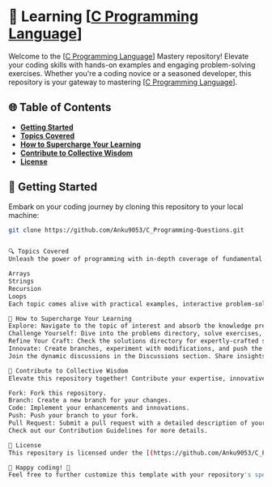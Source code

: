 # 🚀 Learning [[C Programming Language](https://github.com/Anku9053/C_Programming-Questions.git)]

Welcome to the [[C Programming Language](https://github.com/Anku9053/C_Programming-Questions.git)] Mastery repository! Elevate your coding skills with hands-on examples and engaging problem-solving exercises. Whether you're a coding novice or a seasoned developer, this repository is your gateway to mastering [[C Programming Language](https://github.com/Anku9053/C_Programming-Questions.git)].

## 🌐 Table of Contents

- [**Getting Started**](#getting-started)
- [**Topics Covered**](#topics-covered)
- [**How to Supercharge Your Learning**](#how-to-supercharge-your-learning)
- [**Contribute to Collective Wisdom**](#contribute-to-collective-wisdom)
- [**License**](#license)

## 🚀 Getting Started

Embark on your coding journey by cloning this repository to your local machine:

```bash
git clone https://github.com/Anku9053/C_Programming-Questions.git


🔍 Topics Covered
Unleash the power of programming with in-depth coverage of fundamental topics:

Arrays
Strings
Recursion
Loops
Each topic comes alive with practical examples, interactive problem-solving exercises, and concise explanations. Dive into the directories (arrays, strings, recursion, loops) to ignite your understanding.

🚀 How to Supercharge Your Learning
Explore: Navigate to the topic of interest and absorb the knowledge presented in the README.
Challenge Yourself: Dive into the problems directory, solve exercises, and solidify your skills.
Refine Your Craft: Check the solutions directory for expertly-crafted solutions. Understand, adapt, and learn.
Innovate: Create branches, experiment with modifications, and push the boundaries of your creativity.
Join the dynamic discussions in the Discussions section. Share insights, seek help, and engage with a community passionate about [Programming Language].

🤝 Contribute to Collective Wisdom
Elevate this repository together! Contribute your expertise, innovative examples, and fresh problem-solving challenges. Follow these steps to contribute:

Fork: Fork this repository.
Branch: Create a new branch for your changes.
Code: Implement your enhancements and innovations.
Push: Push your branch to your fork.
Pull Request: Submit a pull request with a detailed description of your changes.
Check out our Contribution Guidelines for more details.

📜 License
This repository is licensed under the [(https://github.com/Anku9053/C_Programming-Questions.git)] - see the LICENSE file for details.

🚀 Happy coding! 🚀
Feel free to further customize this template with your repository's specific details.

